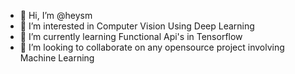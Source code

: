 - 👋 Hi, I’m @heysm
- 👀 I’m interested in Computer Vision Using Deep Learning
- 🌱 I’m currently learning Functional Api's in Tensorflow
- 💞️ I’m looking to collaborate on any opensource project involving Machine Learning

<!---
heysm/heysm is a ✨ special ✨ repository because its `README.md` (this file) appears on your GitHub profile.
You can click the Preview link to take a look at your changes.
--->
